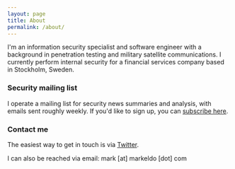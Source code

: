 ```yaml
---
layout: page
title: About
permalink: /about/
---
```


I'm an information security specialist and software engineer with a background in penetration testing and military satellite communications. I currently perform internal security for a financial services company based in Stockholm, Sweden.

### Security mailing list

I operate a mailing list for security news summaries and analysis, with emails sent roughly weekly. If you'd like to sign up, you can [subscribe here](http://eepurl.com/dlZTVv).

### Contact me

The easiest way to get in touch is via [Twitter](https://twitter.com/markeldo).

I can also be reached via email: mark [at] markeldo [dot] com